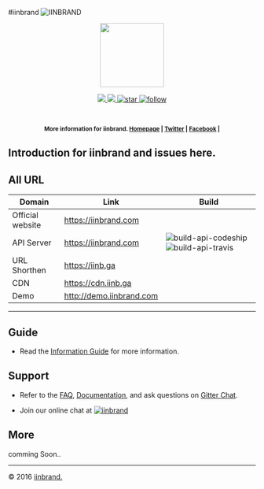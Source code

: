 #iinbrand ![IINBRAND](https://cdn.rawgit.com/iinbrand/artwork/master/logo/logox32.svg)

<p align="center">
    <img src="https://cdn.rawgit.com/iinbrand/artwork/master/logo/logox120.svg"height="130">
</p>
<p align="center">

<a href="https://github.com/iinbrand/iinbrand">
    <img src="https://img.shields.io/github/tag/iinbrand/docs.svg?style=flat">
</a>

<a href="#">
    <img src="https://img.shields.io/badge/iinbrand-iinbrand-1ab691.svg?style=flat">
</a>
    
<a href="https://github.com/iinbrand/iinbrand">
    <img src="https://img.shields.io/github/stars/iinbrand/iinbrand.svg?style=social&label=Star"alt="star">
</a>

<a href="https://twitter.com/intent/follow?ref_src=twsrc%5Etfw&region=follow_link&screen_name=iinbrand&tw_p=followbutton">
    <img src="https://img.shields.io/twitter/follow/iinbrand.svg?style=social"alt="follow">
</a>

</p>

<br>

<p align="center"><sup><strong>More information for iinbrand. 
    <a href="https://iinbrand.com/">Homepage</a> | 
    <a href="https://iinb.ga/tw">Twitter</a> |
    <a href="https://iinb.ga/fb">Facebook</a> |
</strong></sup>
</p>


Introduction for iinbrand and issues here.
----

## All URL

Domain | Link | Build
------- | ---------------- | ---------- | 
Official website  |https://iinbrand.com |
API Server | https://iinbrand.com | ![build-api-codeship] ![build-api-travis]
URL Shorthen  | https://iinb.ga        |
CDN | https://cdn.iinb.ga | 
Demo | http://demo.iinbrand.com |

---

## Guide

- Read the [Information Guide][link-info] for more information.

## Support

- Refer to the [FAQ][link-faq], [Documentation][link-docs], and ask questions on  [Gitter Chat](https://gitter.im/iinbrand).

- Join our online chat at [![iinbrand](https://img.shields.io/gitter/room/iinbrand/iinbrand.svg?style=flat)](https://gitter.im/iinbrand)

## More

comming Soon..

[link-docs]: #
[link-faq]: #
[link-info]: #

[build-api-codeship]: https://codeship.com/projects/2c072e30-9589-0133-9335-4a53072d6648/status?branch=master
[build-api-travis]: https://travis-ci.com/pkfrom/api-server.svg?token=CKNmmWMzvESXkb4Jy7Kp&branch=master

---

© 2016 [iinbrand.](https://iinbrand.com)